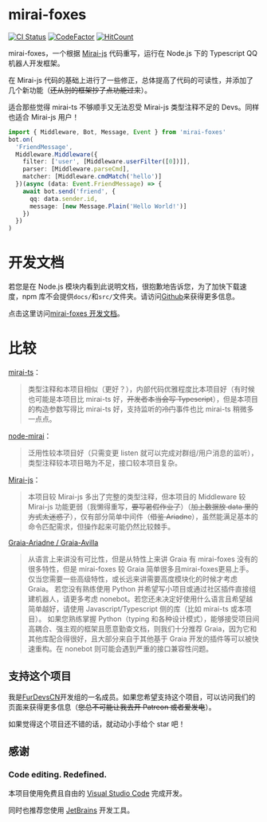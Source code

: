 # mirai-foxes

[![CI Status](https://github.com/FurDevsCN/mirai-foxes/actions/workflows/typescript.yml/badge.svg)](https://github.com/FurDevsCN/mirai-foxes/actions/workflows/typescript.yml)
[![CodeFactor](https://www.codefactor.io/repository/github/FurDevsCN/mirai-foxes/badge)](https://www.codefactor.io/repository/github/FurDevsCN/mirai-foxes)
[![HitCount](https://hits.dwyl.com/FurDevsCN/mirai-foxes.svg?style=flat-square)](http://hits.dwyl.com/FurDevsCN/mirai-foxes)

mirai-foxes，一个根据 [Mirai-js](https://github.com/Drincann/Mirai-js) 代码重写，运行在 Node.js 下的 Typescript QQ 机器人开发框架。

在 Mirai-js 代码的基础上进行了一些修正，总体提高了代码的可读性，并添加了几个新功能（~~还从别的框架抄了点功能过来~~）。

适合那些觉得 mirai-ts 不够顺手又无法忍受 Mirai-js 类型注释不足的 Devs。同样也适合 Mirai-js 用户！

```typescript
import { Middleware, Bot, Message, Event } from 'mirai-foxes'
bot.on(
  'FriendMessage',
  Middleware.Middleware({
    filter: ['user', [Middleware.userFilter([0])]],
    parser: [Middleware.parseCmd],
    matcher: [Middleware.cmdMatch('hello')]
  })(async (data: Event.FriendMessage) => {
    await bot.send('friend', {
      qq: data.sender.id,
      message: [new Message.Plain('Hello World!')]
    })
  })
)
```

# 开发文档

若您是在 Node.js 模块内看到此说明文档，很抱歉地告诉您，为了加快下载速度，npm 库不会提供`docs/`和`src/`文件夹。请访问[Github](https://github.com/FurDevsCN/mirai-foxes)来获得更多信息。

点击这里访问[mirai-foxes 开发文档](./docs/README.md)。

# 比较

[mirai-ts](https://github.com/YunYouJun/mirai-ts)：

> 类型注释和本项目相似（更好？），内部代码优雅程度比本项目好（有时候也可能是本项目比 mirai-ts 好，~~开发者本当会写 Typescript~~），但是本项目的构造参数写得比 mirai-ts 好，支持监听的~~冷门~~事件也比 mirai-ts 稍微多一点点。

[node-mirai](https://github.com/RedBeanN/node-mirai)：

> 泛用性较本项目好（只需变更 listen 就可以完成对群组/用户消息的监听），类型注释较本项目略为不足，接口较本项目复杂。

[Mirai-js](https://github.com/Drincann/Mirai-js)：

> 本项目较 Mirai-js 多出了完整的类型注释，但本项目的 Middleware 较 Mirai-js 功能更弱（我懒得重写，~~要写暑假作业了~~）（~~加上数据放 data 里的方式太迷惑了~~），仅有部分简单中间件（~~借鉴 Ariadne~~），虽然能满足基本的命令匹配需求，但操作起来可能仍然比较棘手。

[Graia-Ariadne / Graia-Avilla](https://graiax.cn)

> 从语言上来讲没有可比性，但是从特性上来讲 Graia 有 mirai-foxes 没有的很多特性，但是 mirai-foxes 较 Graia 简单很多且mirai-foxes更易上手。仅当您需要一些高级特性，或长远来讲需要高度模块化的时候才考虑 Graia。
> 若您没有熟练使用 Python 并希望写小项目或通过社区插件直接组建机器人，请更多考虑 nonebot。若您还未决定好使用什么语言且希望越简单越好，请使用 Javascript/Typescript 侧的库（比如 mirai-ts 或本项目）。
> 如果您熟练掌握 Python（typing 和各种设计模式），能够接受项目间高耦合、强主观的框架且愿意勤查文档，则我们十分推荐 Graia，因为它和其他库配合得很好，且大部分来自于其他基于 Graia 开发的插件等可以被快速重构。在 nonebot 则可能会遇到严重的接口兼容性问题。

## 支持这个项目

我是[FurDevsCN](https://github.com/FurDevsCN)开发组的一名成员。如果您希望支持这个项目，可以访问我们的页面来获得更多信息（~~您总不可能让我去开 Patreon 或者爱发电~~）。

如果觉得这个项目还不错的话，就动动小手给个 star 吧！

## 感谢

### Code editing. **Redefined.**

本项目使用免费且自由的 [Visual Studio Code](https://code.visualstudio.com/) 完成开发。

同时也推荐您使用 [JetBrains](https://www.jetbrains.com/) 开发工具。
